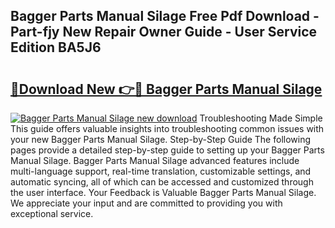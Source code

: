 ## Bagger Parts Manual Silage Free Pdf Download - Part-fjy New Repair Owner Guide - User Service Edition BA5J6

# <h2><a href="http://bc82997.oget.top/?id=Bagger+Parts+Manual+Silage">🔗Download New 👉🔴 Bagger Parts Manual Silage</a></h2>

[![Bagger Parts Manual Silage new download](https://i.imgur.com/5g1atiW.png)](http://bc82997.oget.top/?id=Bagger+Parts+Manual+Silage)
Troubleshooting Made Simple This guide offers valuable insights into troubleshooting common issues with your new Bagger Parts Manual Silage. Step-by-Step Guide The following pages provide a detailed step-by-step guide to setting up your Bagger Parts Manual Silage. Bagger Parts Manual Silage advanced features include multi-language support, real-time translation, customizable settings, and automatic syncing, all of which can be accessed and customized through the user interface. Your Feedback is Valuable Bagger Parts Manual Silage. We appreciate your input and are committed to providing you with exceptional service.
